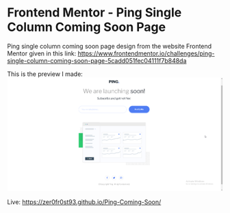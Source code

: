 # Frontend Mentor - Ping Single Column Coming Soon Page

Ping single column coming soon page design from the website Frontend Mentor given in this link:
https://www.frontendmentor.io/challenges/ping-single-column-coming-soon-page-5cadd051fec04111f7b848da

This is the preview I made:
![](FinishedPreview.png)

Live: https://zer0fr0st93.github.io/Ping-Coming-Soon/
